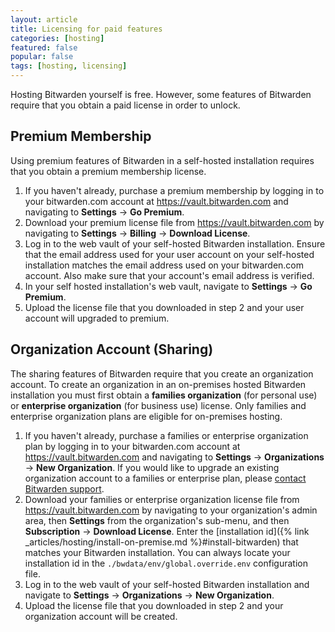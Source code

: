 ```yaml
---
layout: article
title: Licensing for paid features
categories: [hosting]
featured: false
popular: false
tags: [hosting, licensing]
---
```


Hosting Bitwarden yourself is free. However, some features of Bitwarden require that you obtain a paid license in order to unlock.

## Premium Membership

Using premium features of Bitwarden in a self-hosted installation requires that you obtain a premium membership license.

1. If you haven't already, purchase a premium membership by logging in to your bitwarden.com account at <https://vault.bitwarden.com> and navigating to **Settings** &rarr; **Go Premium**.
2. Download your premium license file from <https://vault.bitwarden.com> by navigating to **Settings** &rarr; **Billing** &rarr; **Download License**.
3. Log in to the web vault of your self-hosted Bitwarden installation. Ensure that the email address used for your user account on your self-hosted installation matches the email address used on your bitwarden.com account. Also make sure that your account's email address is verified.
4. In your self hosted installation's web vault, navigate to **Settings** &rarr; **Go Premium**.
5. Upload the license file that you downloaded in step 2 and your user account will upgraded to premium.

## Organization Account (Sharing)

The sharing features of Bitwarden require that you create an organization account. To create an organization in an on-premises hosted Bitwarden installation you must first obtain a **families organization** (for personal use) or **enterprise organization** (for business use) license. Only families and enterprise organization plans are eligible for on-premises hosting.

1. If you haven't already, purchase a families or enterprise organization plan by logging in to your bitwarden.com account at <https://vault.bitwarden.com> and navigating to **Settings** &rarr; **Organizations** &rarr; **New Organization**. If you would like to upgrade an existing organization account to a families or enterprise plan, please [contact Bitwarden support](https://bitwarden.com/contact).
2. Download your families or enterprise organization license file from <https://vault.bitwarden.com> by navigating to your organization's admin area, then **Settings** from the organization's sub-menu, and then **Subscription** &rarr; **Download License**. Enter the [installation id]({% link _articles/hosting/install-on-premise.md %}#install-bitwarden) that matches your Bitwarden installation. You can always locate your installation id in the `./bwdata/env/global.override.env` configuration file.
3. Log in to the web vault of your self-hosted Bitwarden installation and navigate to **Settings** &rarr; **Organizations** &rarr; **New Organization**.
4. Upload the license file that you downloaded in step 2 and your organization account will be created.
